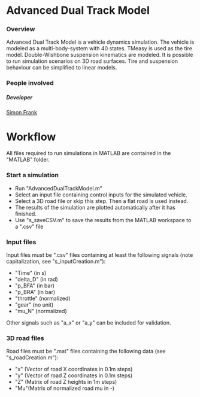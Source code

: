 # Advanced Dual Track Model

### Overview
Advanced Dual Track Model is a vehicle dynamics simulation. The vehicle is modeled as a multi-body-system with 40 states. TMeasy is used as the tire model. 
Double-Wishbone suspension kinematics are modeled. It is possible to run simulation scenarios on 3D road surfaces. 
Tire and suspension behaviour can be simplified to linear models. 

### People involved

##### Developer
[Simon Frank](simon.sf.frank@tum.de)

# Workflow
All files required to run simulations in MATLAB are contained in the "MATLAB" folder. 

### Start a simulation
* Run "AdvancedDualTrackModel.m"
* Select an input file containing control inputs for the simulated vehicle. 
* Select a 3D road file or skip this step. Then a flat road is used instead. 
* The results of the simulation are plotted automatically after it has finished. 
* Use "s_saveCSV.m" to save the results from the MATLAB workspace to a ".csv" file

### Input files
Input files must be ".csv" files containing at least the following signals (note capitalization, see "s_inputCreation.m"): 
* "Time" (in s)
* "delta_D" (in rad)
* "p_BFA" (in bar)
* "p_BRA" (in bar)
* "throttle" (normalized)
* "gear" (no unit)
* "mu_N" (normalized)

Other signals such as "a_x" or "a_y" can be included for validation. 

### 3D road files
Road files must be ".mat" files containing the following data (see "s_roadCreation.m"): 
* "x" (Vector of road X coordinates in 0.1m steps)
* "y" (Vector of road Z coordinates in 0.1m steps)
* "Z" (Matrix of road Z heights in 1m steps)
* "Mu"(Matrix of normalized road mu in -)
